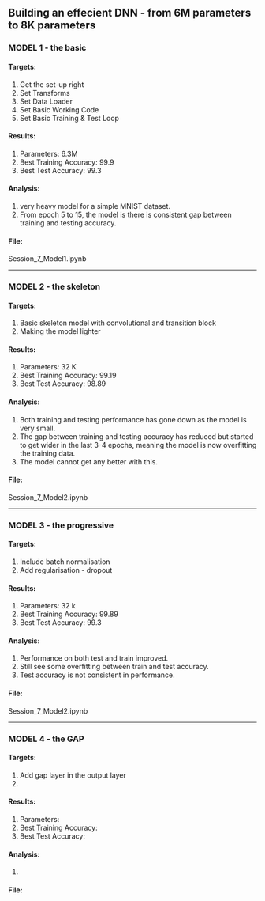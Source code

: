 
## Building an effecient DNN - from 6M parameters to 8K parameters


### MODEL 1 - the basic

#### Targets:
1. Get the set-up right
2. Set Transforms
3. Set Data Loader
4. Set Basic Working Code
5. Set Basic Training  & Test Loop

#### Results:
1. Parameters: 6.3M
2. Best Training Accuracy: 99.9
3. Best Test Accuracy: 99.3
#### Analysis:
1. very heavy model for a simple MNIST dataset.
2. From epoch 5 to 15, the model is there is consistent gap between training and testing accuracy.

#### File:
Session_7_Model1.ipynb

--------------------------------------------

### MODEL 2 - the skeleton

#### Targets:
1. Basic skeleton model with convolutional and transition block
2. Making the model lighter

#### Results:
1. Parameters: 32 K
2. Best Training Accuracy: 99.19
3. Best Test Accuracy: 98.89
#### Analysis:
1. Both training and testing performance has gone down as the model is very small.
2. The gap between training and testing accuracy has reduced but started to get wider in the last 3-4 epochs, meaning the model is now overfitting the training data.
3. The model cannot get any better with this.

#### File:
Session_7_Model2.ipynb

--------------------------------------------

### MODEL 3 - the progressive

#### Targets:
1. Include batch normalisation
2. Add regularisation - dropout

#### Results:
1. Parameters: 32 k
2. Best Training Accuracy: 99.89
3. Best Test Accuracy: 99.3
#### Analysis:
1. Performance on both test and train improved.
2. Still see some overfitting between train and test accuracy.
3. Test accuracy is not consistent in performance.

#### File:
Session_7_Model2.ipynb

--------------------------------------------

### MODEL 4 - the GAP

#### Targets:
1. Add gap layer in the output layer
2. 

#### Results:
1. Parameters: 
2. Best Training Accuracy: 
3. Best Test Accuracy: 
#### Analysis:
1. 

#### File:
